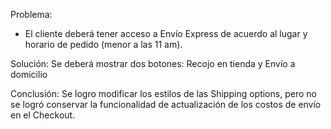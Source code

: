 Problema:
- El cliente deberá tener acceso a Envío Express de acuerdo al lugar y horario de pedido (menor a las 11 am).

Solución:
Se deberá mostrar dos botones: Recojo en tienda y Envío a domicilio

Conclusión:
Se logro modificar los estilos de las Shipping options, pero no se logró conservar la funcionalidad de actualización de los costos de envío en el Checkout.


